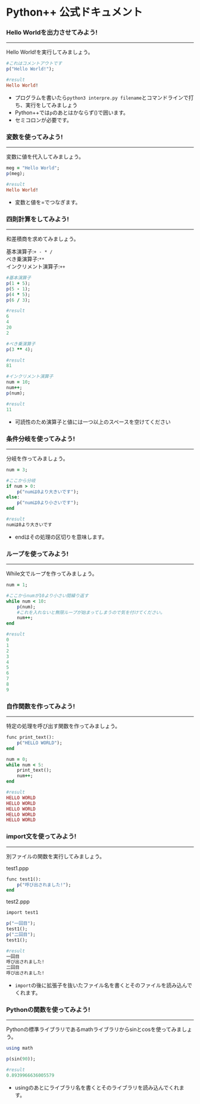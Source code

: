 # Python++ 公式ドキュメント

### Hello Worldを出力させてみよう!
---
Hello World!を実行してみましょう。

```ruby
#これはコメントアウトです
p("Hello World!");

#result
Hello World!
```
- プログラムを書いたら```python3 interpre.py filename```とコマンドラインで打ち、実行をしてみましょう
- Python++では```p```のあとはかならず()で囲います。
- セミコロンが必要です。

### 変数を使ってみよう!
---
変数に値を代入してみましょう。

```ruby
meg = "Hello World";
p(meg);

#result
Hello World!
```
- 変数と値を=でつなぎます。

### 四則計算をしてみよう!
---
和差積商を求めてみましょう。

基本演算子:```+ - * /```   
べき乗演算子:```**```   
インクリメント演算子:```++```

```ruby
#基本演算子
p(1 + 5);
p(5 - 1);
p(4 * 5);
p(6 / 3);

#result
6
4
20
2

#べき乗演算子
p(3 ** 4);

#result
81

#インクリメント演算子
num = 10;
num++;
p(num);

#result
11
```

- 可読性のため演算子と値には一つ以上のスペースを空けてください

### 条件分岐を使ってみよう!
---
分岐を作ってみましょう。

```ruby
num = 3;

#ここから分岐
if num > 0:
    p("numは0より大きいです");
else:
    p("numは0より小さいです");
end

#result
numは0より大きいです
```
- endはその処理の区切りを意味します。

### ループを使ってみよう!
---
While文でループを作ってみましょう。

```ruby
num = 1;

#ここからnumが10より小さい間繰り返す
while num < 10:
    p(num);
    #これを入れないと無限ループが始まってしまうので気を付けてください。
    num++;
end

#result
0
1
2
3
4
5
6
7
8
9
```

### 自作関数を作ってみよう!
---
特定の処理を呼び出す関数を作ってみましょう。
```ruby
func print_text():
    p("HELLO WORLD");
end

num = 0;
while num < 5:
    print_text();
    num++;
end

#result
HELLO WORLD
HELLO WORLD
HELLO WORLD
HELLO WORLD
HELLO WORLD
```

### import文を使ってみよう!
---
別ファイルの関数を実行してみましょう。

test1.ppp
```ruby
func test1():
    p("呼び出されました!");
end
```

test2.ppp
```ruby
import test1

p("一回目");
test1();
p("二回目");
test1();

#result
一回目
呼び出されました!
二回目
呼び出されました!
```

- ```import```の後に拡張子を抜いたファイル名を書くとそのファイルを読み込んでくれます。

### Pythonの関数を使ってみよう!
---
Pythonの標準ライブラリであるmathライブラリからsinとcosを使ってみましょう。
```ruby
using math

p(sin(90));

#result
0.8939966636005579
```
- usingのあとにライブラリ名を書くとそのライブラリを読み込んでくれます。

